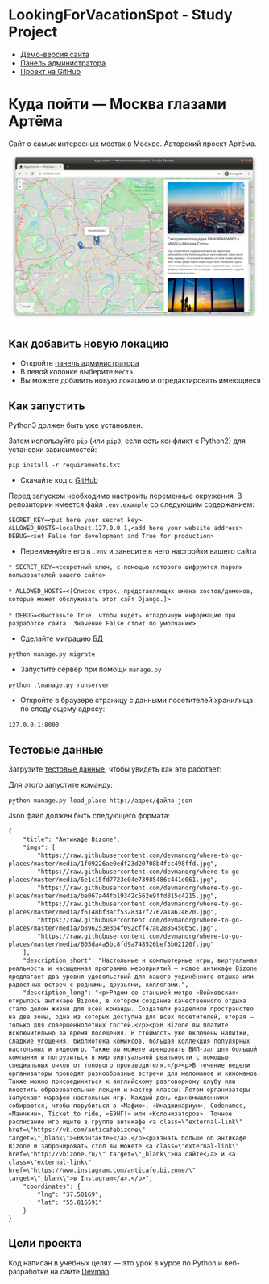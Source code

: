 # LookingForVacationSpot - Study Project

* [Демо-версия сайта](http://77.223.99.110:8000)
* [Панель администратора](http://77.223.99.110:8000/admin/)
* [Проект на GitHub](https://github.com/Almaznur1/LookingForVacationSpot)

 # Куда пойти — Москва глазами Артёма

Сайт о самых интересных местах в Москве. Авторский проект Артёма.

![&#x41A;&#x443;&#x434;&#x430; &#x43F;&#x43E;&#x439;&#x442;&#x438;](./site.png)


## Как добавить новую локацию

* Откройте [панель администратора](https://almaznuriakhmetov.pythonanywhere.com/admin)
* В левой колонке выберите `Места`
* Вы можете добавить новую локацию и отредактировать имеющиеся

## Как запустить

Python3 должен быть уже установлен.

Затем используйте `pip` (или `pip3`, если есть конфликт с Python2) для установки зависимостей:

```
pip install -r requirements.txt
```

* Скачайте код с [GitHub](https://github.com/Almaznur1/LookingForVacationSpot)

Перед запуском необходимо настроить переменные окружения. В репозитории имеется файл `.env.example` со следующим содержанием:

```
SECRET_KEY=<put here your secret key>
ALLOWED_HOSTS=localhost,127.0.0.1,<add here your website address>
DEBUG=<set False for development and True for production>
```

* Переименуйте его в `.env` и занесите в него настройки вашего сайта

```
* SECRET_KEY=<секретный ключ, с помощью которого шифруются пароли пользователей вашего сайта>

* ALLOWED_HOSTS=<[Список строк, представляющих имена хостов/доменов, которые может обслуживать этот сайт Django.]>

* DEBUG=<Выставьте True, чтобы видеть отладочную информацию при разработке сайта. Значение False стоит по умолчанию>
```

* Сделайте миграцию БД

```
python manage.py migrate
```

* Запустите сервер при помощи `manage.py`


```
python .\manage.py runserver
```

* Откройте в браузере страницу с данными посетителей хранилища по следующему адресу:

`127.0.0.1:8000`

## Тестовые данные

Загрузите [тестовые данные](https://github.com/devmanorg/where-to-go-places), чтобы увидеть как это работает:

Для этого запустите команду:

```
python manage.py load_place http://адрес/файла.json
```

Json файл должен быть следующего формата:
```
{
    "title": "Антикафе Bizone",
    "imgs": [
        "https://raw.githubusercontent.com/devmanorg/where-to-go-places/master/media/1f09226ae0edf23d20708b4fcc498ffd.jpg",
        "https://raw.githubusercontent.com/devmanorg/where-to-go-places/master/media/6e1c15fd7723e04e73985486c441e061.jpg",
        "https://raw.githubusercontent.com/devmanorg/where-to-go-places/master/media/be067a44fb19342c562e9ffd815c4215.jpg",
        "https://raw.githubusercontent.com/devmanorg/where-to-go-places/master/media/f6148bf3acf5328347f2762a1a674620.jpg",
        "https://raw.githubusercontent.com/devmanorg/where-to-go-places/master/media/b896253e3b4f092cff47a02885450b5c.jpg",
        "https://raw.githubusercontent.com/devmanorg/where-to-go-places/master/media/605da4a5bc8fd9a748526bef3b02120f.jpg"
    ],
    "description_short": "Настольные и компьютерные игры, виртуальная реальность и насыщенная программа мероприятий — новое антикафе Bizone предлагает два уровня удовольствий для вашего уединённого отдыха или радостных встреч с родными, друзьями, коллегами.",
    "description_long": "<p>Рядом со станцией метро «Войковская» открылось антикафе Bizone, в котором создание качественного отдыха стало делом жизни для всей команды. Создатели разделили пространство на две зоны, одна из которых доступна для всех посетителей, вторая — только для совершеннолетних гостей.</p><p>В Bizone вы платите исключительно за время посещения. В стоимость уже включены напитки, сладкие угощения, библиотека комиксов, большая коллекция популярных настольных и видеоигр. Также вы можете арендовать ВИП-зал для большой компании и погрузиться в мир виртуальной реальности с помощью специальных очков от топового производителя.</p><p>В течение недели организаторы проводят разнообразные встречи для меломанов и киноманов. Также можно присоединиться к английскому разговорному клубу или посетить образовательные лекции и мастер-классы. Летом организаторы запускают марафон настольных игр. Каждый день единомышленники собираются, чтобы порубиться в «Мафию», «Имаджинариум», Codenames, «Манчкин», Ticket to ride, «БЭНГ!» или «Колонизаторов». Точное расписание игр ищите в группе антикафе <a class=\"external-link\" href=\"https://vk.com/anticafebizone\" target=\"_blank\">«ВКонтакте»</a>.</p><p>Узнать больше об антикафе Bizone и забронировать стол вы можете <a class=\"external-link\" href=\"http://vbizone.ru/\" target=\"_blank\">на сайте</a> и <a class=\"external-link\" href=\"https://www.instagram.com/anticafe.bi.zone/\" target=\"_blank\">в Instagram</a>.</p>",
    "coordinates": {
        "lng": "37.50169",
        "lat": "55.816591"
    }
}
```

## Цели проекта

Код написан в учебных целях — это урок в курсе по Python и веб-разработке на сайте [Devman](https://dvmn.org).
